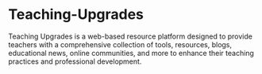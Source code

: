 # Teaching-Upgrades
Teaching Upgrades is a web-based resource platform designed to provide teachers with a comprehensive collection of tools, resources, blogs, educational news, online communities, and more to enhance their teaching practices and professional development.
